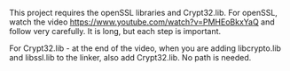 This project requires the openSSL libraries and Crypt32.lib.
For openSSL, watch the video https://www.youtube.com/watch?v=PMHEoBkxYaQ and follow very carefully.  It is long, but each step is important.

For Crypt32.lib - at the end of the video, when you are adding libcrypto.lib and libssl.lib to the linker, also add Crypt32.lib.  No path is needed.